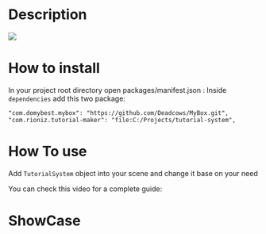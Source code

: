 # Description

![](https://github.com/uchar/Tutorial-Maker/blob/main/README%20Files/help.gif)

# How to install
In your project root directory open packages/manifest.json :
Inside `dependencies` add this two package:
```
"com.domybest.mybox": "https://github.com/Deadcows/MyBox.git",
"com.rioniz.tutorial-maker": "file:C:/Projects/tutorial-system",
```
# How To use 
Add `TutorialSystem` object into your scene and change it base on your need

You can check this video for a complete guide:


# ShowCase



